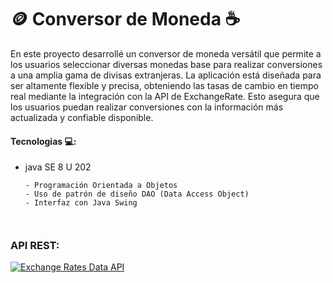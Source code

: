 # 🪙 Conversor de Moneda ☕

<p>En este proyecto desarrollé un conversor de moneda versátil que permite a los usuarios seleccionar diversas monedas base para realizar conversiones a una amplia gama de divisas extranjeras. La aplicación está diseñada para ser altamente flexible y precisa, obteniendo las tasas de cambio en tiempo real mediante la integración con la API de ExchangeRate. Esto asegura que los usuarios puedan realizar conversiones con la información más actualizada y confiable disponible.</p>

#### Tecnologias 💻:
- java SE 8 U 202
  ```
  - Programación Orientada a Objetos
  - Uso de patrón de diseño DAO (Data Access Object)
  - Interfaz con Java Swing



### API REST:
[![Exchange Rates Data API](https://www.exchangerate-api.com/favicon-32x32.png)](https://www.exchangerate-api.com)
